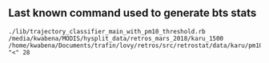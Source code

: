 ## Last known command used to generate bts stats
```
./lib/trajectory_classifier_main_with_pm10_threshold.rb /media/kwabena/MODIS/hysplit_data/retros_mars_2018/karu_1500 /home/kwabena/Documents/trafin/lovy/retros/src/retrostat/data/karu/pm10karulov.csv "<" 28
```